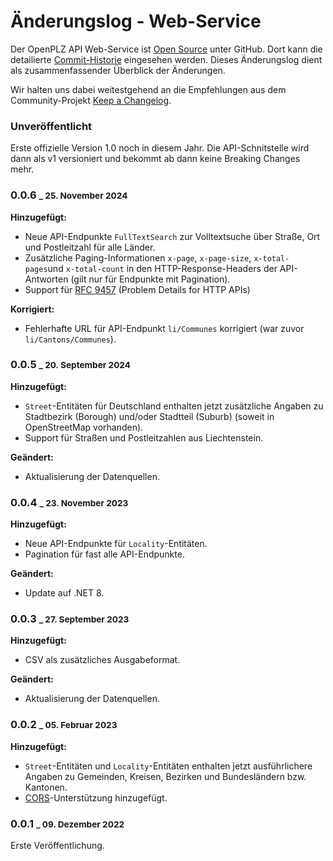 # Änderungslog - Web-Service  

Der OpenPLZ API Web-Service ist [Open Source](https://github.com/openpotato/openplzapi) unter GitHub. Dort kann die detailierte [Commit-Historie](https://github.com/openpotato/openplzapi/commits/develop/) eingesehen werden. Dieses Änderungslog dient als zusammenfassender Überblick der Änderungen.

Wir halten uns dabei weitestgehend an die Empfehlungen aus dem Community-Projekt [Keep a Changelog](https://keepachangelog.com/de).

### Unveröffentlicht

Erste offizielle Version 1.0 noch in diesem Jahr. Die API-Schnitstelle wird dann als v1 versioniert und bekommt ab dann keine Breaking Changes mehr.

### 0.0.6 <small>_ 25. November 2024</small>

**Hinzugefügt:** 

+ Neue API-Endpunkte `FullTextSearch` zur Volltextsuche über Straße, Ort und Postleitzahl für alle Länder.
+ Zusätzliche Paging-Informationen `x-page`, `x-page-size`, `x-total-pages`und `x-total-count` in den HTTP-Response-Headers der API-Antworten (gilt nur für Endpunkte mit Pagination). 
+ Support für [RFC 9457](https://www.rfc-editor.org/rfc/rfc9457) (Problem Details for HTTP APIs)

**Korrigiert:**

+ Fehlerhafte URL für API-Endpunkt `li/Communes` korrigiert (war zuvor `li/Cantons/Communes`).

### 0.0.5 <small>_ 20. September 2024</small>

**Hinzugefügt:** 

+ `Street`-Entitäten für Deutschland enthalten jetzt zusätzliche Angaben zu Stadtbezirk (Borough) und/oder Stadtteil (Suburb) (soweit in OpenStreetMap vorhanden).
+ Support für Straßen und Postleitzahlen aus Liechtenstein.

**Geändert:**

+ Aktualisierung der Datenquellen.

### 0.0.4 <small>_ 23. November 2023</small>

**Hinzugefügt:**

+ Neue API-Endpunkte für `Locality`-Entitäten.
+ Pagination für fast alle API-Endpunkte.

**Geändert:**

+ Update auf .NET 8.

### 0.0.3 <small>_ 27. September 2023</small>

**Hinzugefügt:**

+ CSV als zusätzliches Ausgabeformat.

**Geändert:**

+ Aktualisierung der Datenquellen.

### 0.0.2 <small>_ 05. Februar 2023</small>

**Hinzugefügt:**

+ `Street`-Entitäten und `Locality`-Entitäten enthalten jetzt ausführlichere Angaben zu Gemeinden, Kreisen, Bezirken und Bundesländern bzw. Kantonen.
+ [CORS](https://developer.mozilla.org/en-US/docs/Web/HTTP/CORS)-Unterstützung hinzugefügt.

### 0.0.1 <small>_ 09. Dezember 2022</small>

Erste Veröffentlichung.